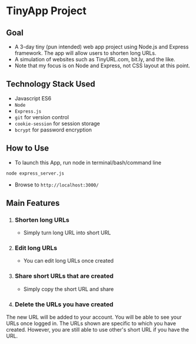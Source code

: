  # TinyApp Project

 ## Goal
 - A 3-day tiny (pun intended) web app project using Node.js and Express framework. The app will allow users to shorten long URLs.
 - A simulation of websites such as TinyURL.com, bit.ly, and the like.
 - Note that my focus is on Node and Express, not CSS layout at this point. 

## Technology Stack Used
- Javascript ES6
- `Node`
- `Express.js` 
- `git` for version control
- `cookie-session` for session storage
- `bcrypt` for password encryption

## How to Use 
- To launch this App, run node in terminal/bash/command line
```cl 
node express_server.js
```
- Browse to `http://localhost:3000/`

## Main Features
1. ### Shorten long URLs
    - Simply turn long URL into short URL
1. ### Edit long URLs
    - You can edit long URLs once created
1. ### Share short URLs that are created
    - Simply copy the short URL and share
1. ### Delete the URLs you have created

The new URL will be added to your account. You will be able to see your URLs once logged in. The URLs shown are specific to which you have created. However, you are still able to use other's short URL if you have the URL.

